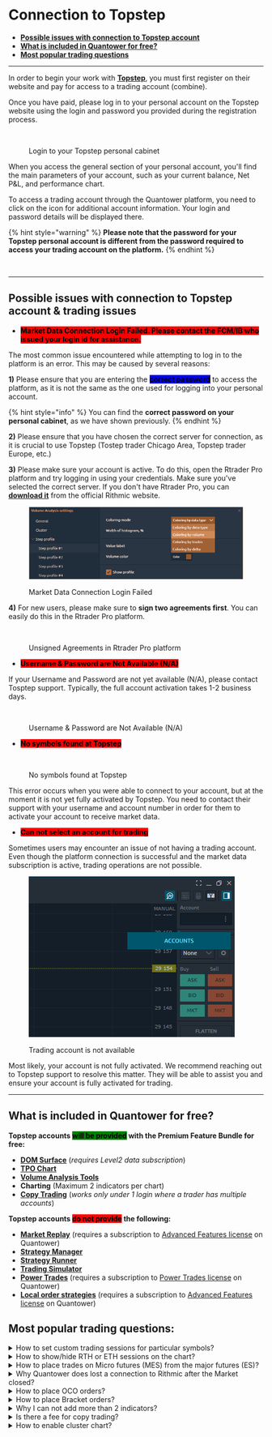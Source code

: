 # Connection to Topstep

* [**Possible issues with connection to Topstep account**](connection-to-topstep.md#possible-issues-with-connection-to-topstep-account-and-trading-issues)
* [**What is included in Quantower for free?**](connection-to-topstep.md#included)
* [**Most popular trading questions**](connection-to-topstep.md#most-popular-trading-questions)

***

In order to begin your work with [**Topstep**](https://www.topstep.com/), you must first register on their website and pay for access to a trading account (combine).

Once you have paid, please log in to your personal account on the Topstep website using the login and password you provided during the registration process.

<figure><img src="../.gitbook/assets/image (366).png" alt=""><figcaption><p>Login to your Topstep personal cabinet</p></figcaption></figure>

When you access the general section of your personal account, you'll find the main parameters of your account, such as your current balance, Net P\&L, and performance chart.

To access a trading account through the Quantower platform, you need to click on the icon for additional account information. Your login and password details will be displayed there.

{% hint style="warning" %}
**Please note that the password for your Topstep personal account is different from the password required to access your trading account on the platform.**
{% endhint %}

<figure><img src="../.gitbook/assets/image (367).png" alt=""><figcaption></figcaption></figure>

***

## Possible issues with connection to Topstep account & trading issues

* <mark style="background-color:red;">**Market Data Connection Login Failed. Please contact the FCM/IB who issued your login id for assistance.**</mark>

The most common issue encountered while attempting to log in to the platform is an error. This may be caused by several reasons:

**1)** Please ensure that you are entering the <mark style="background-color:blue;">**correct password**</mark> to access the platform, as it is not the same as the one used for logging into your personal account.

{% hint style="info" %}
You can find the **correct password on your personal cabinet**, as we have shown previously.
{% endhint %}

**2)** Please ensure that you have chosen the correct server for connection, as it is crucial to use Topstep (Tostep trader Chicago Area, Topstep trader Europe, etc.)

**3)** Please make sure your account is active. To do this, open the Rtrader Pro platform and try logging in using your credentials. Make sure you've selected the correct server. If you don't have Rtrader Pro, you can [**download it**](https://yyy3.rithmic.com/?page\_id=16) from the official Rithmic website.

<figure><img src="../.gitbook/assets/image (3).png" alt=""><figcaption><p>Market Data Connection Login Failed</p></figcaption></figure>

**4)** For new users, please make sure to **sign two agreements first**. You can easily do this in the Rtrader Pro platform.

<figure><img src="../.gitbook/assets/Image 2023-08-03 18.33.50.png" alt=""><figcaption><p>Unsigned Agreements in Rtrader Pro platform</p></figcaption></figure>

* <mark style="background-color:red;">**Username & Password are Not Available (N/A)**</mark>

If your Username and Password are not yet available (N/A), please contact Tosptep support. Typically, the full account activation takes 1-2 business days.

<figure><img src="../.gitbook/assets/image (372).png" alt=""><figcaption><p>Username &#x26; Password are Not Available (N/A)</p></figcaption></figure>

* <mark style="background-color:red;">**No symbols found at Topstep**</mark>

<figure><img src="../.gitbook/assets/image (371).png" alt=""><figcaption><p>No symbols found at Topstep</p></figcaption></figure>

This error occurs when you were able to connect to your account, but at the moment it is not yet fully activated by Topstep. You need to contact their support with your username and account number in order for them to activate your account to receive market data.

* <mark style="background-color:red;">**Can not select an account for trading**</mark>

Sometimes users may encounter an issue of not having a trading account. Even though the platform connection is successful and the market data subscription is active, trading operations are not possible.

<figure><img src="../.gitbook/assets/image (1) (1) (1).png" alt=""><figcaption><p>Trading account is not available</p></figcaption></figure>

Most likely, your account is not fully activated. We recommend reaching out to Topstep support to resolve this matter. They will be able to assist you and ensure your account is fully activated for trading.

***

## **What is included in Quantower for free?** <a href="#included" id="included"></a>

**Topstep accounts **<mark style="background-color:green;">**will be provided**</mark>** with the Premium Feature Bundle for free:**

* [**DOM Surface**](../analytics-panels/dom-surface.md) (_requires Level2 data subscription_)
* [**TPO Chart**](../analytics-panels/tpo-chart.md)
* [**Volume Analysis Tools**](../analytics-panels/chart/volume-analysis-tools/)
* **Charting** (Maximum 2 indicators per chart)
* [**Copy Trading**](../trading-panels/copy-trading.md) (_works only under 1 login where a trader has multiple accounts_)

**Topstep accounts **<mark style="background-color:red;">**do not provide**</mark>** the following:**

* [**Market Replay**](../trading-panels/history-player.md) (requires a subscription to [Advanced Features license](https://www.quantower.com/advancedfeatures) on Quantower)
* [**Strategy Manager**](../quantower-algo/strategies-manager.md)
* [**Strategy Runner**](../quantower-algo/strategy-runner.md)
* [**Trading Simulator**](../trading-panels/trading-simulator.md)
* [**Power Trades**](../analytics-panels/chart/power-trades.md) (requires a subscription to [Power Trades license](https://www.quantower.com/pricing#extensions) on Quantower)
* [**Local order strategies**](https://help.quantower.com/quantower/trading-panels/order-entry/order-placing-strategies/local-sl-tp) (requires a subscription to [Advanced Features license](https://www.quantower.com/advancedfeatures) on Quantower)



## Most popular trading questions:

<details>

<summary>How to set custom trading sessions for particular symbols?</summary>

To create and manage trading sessions, you'll need to use the [**Sessions Manager**](../miscellaneous-panels/sessions-manager.md). By default, the platform comes pre-configured with trading sessions for major instruments (ES, NQ, CL) and is active for CQG and Rithmic connections.

To select a specific session on the chart, go to <mark style="background-color:blue;">**Chart settings -> View -> Sessions template**</mark>. From the dropdown list, choose the session you need.&#x20;

[_**More details you can find in this guide.**_](https://help.quantower.com/quantower/miscellaneous-panels/sessions-manager#how-to-set-custom-trading-sessions-for-futures-on-cqg-rithmic)

<img src="../.gitbook/assets/image (377).png" alt="" data-size="original">\


</details>

<details>

<summary>How to show/hide RTH or ETH sessions on the chart?</summary>

Sometimes, you may want to display data on the chart only for **RTH (Regular Trading Hours)** or **ETH (Extended Trading Hours)** session and hide all data that falls outside the specified session time. To do this, open the chart settings, go to the View section, and **uncheck the "**<mark style="background-color:green;">**Show out of session history**</mark>**"** option. This way, you'll see only the data relevant to the selected session.

<img src="../.gitbook/assets/image (373).png" alt="Uncheck the &#x22;Show out of session history&#x22; option to display RTH or ETH session" data-size="original">

</details>

<details>

<summary>How to place trades on Micro futures (MES) from the major futures (ES)?</summary>

Quantower allows traders to execute trades on micro futures from the chart of the main futures contract. For example, you can analyze the ES chart and place orders directly from it, but these orders will be automatically routed to the micro futures contract MES.

To achieve this, we recommend using the [**Symbol Mapping**](../miscellaneous-panels/symbol-mapping-manager.md#how-to-create-a-mapping-between-two-symbols) panel. Setting up the mapping takes just a few clicks and is thoroughly explained in our documentation.

[**How to create a mapping between Mini and Micro symbols (ES and MES) on the same connection (Rithmic or CQG only)**](../miscellaneous-panels/symbol-mapping-manager.md#how-to-create-a-mapping-between-mini-and-micro-symbols-es-and-mes-on-the-same-connection-rithmic-or)**.**

What's even more exciting is that you can configure mapping not only within one connection (Rithmic or CQG) but also across different connections (like dxFeed + Interactive Brokers).

</details>

<details>

<summary>Why Quantower does lost a connection to Rithmic after the Market closed?</summary>



</details>

<details>

<summary>How to place OCO orders?</summary>

[https://www.youtube.com/watch?v=GrJBUYSxvHE](https://www.youtube.com/watch?v=GrJBUYSxvHE)

</details>

<details>

<summary>How to place Bracket orders?</summary>



</details>

<details>

<summary>Why I can not add more than 2 indicators?</summary>

**Topstep accounts **<mark style="background-color:green;">**will be provided**</mark>** with the Premium Feature Bundle for free:**

* [**DOM Surface**](../analytics-panels/dom-surface.md) (_requires Level2 data subscription_)
* [**TPO Chart**](../analytics-panels/tpo-chart.md)
* [**Volume Analysis Tools**](../analytics-panels/chart/volume-analysis-tools/)
* **Charting** (Maximum 2 indicators per chart)
* [**Copy Trading**](../trading-panels/copy-trading.md) (_works only under 1 login where a trader has multiple accounts_)

</details>

<details>

<summary>Is there a fee for copy trading?</summary>

Topstep traders can enjoy free Copy Trading, which operates under a single login that includes multiple accounts.

</details>

<details>

<summary>How to enable cluster chart?</summary>

Before activating a cluster chart, you need to enable the Volume Analysis Toolbar. To do this, in the upper right corner of the chart panel, click on the "_**Magnifier**_" icon. A toolbar with Volume Analysis tools will appear at the bottom of the chart.\
\
[_**More details you can find in this guide**_](https://help.quantower.com/quantower/analytics-panels/chart/volume-analysis-tools/cluster-chart)

<img src="../.gitbook/assets/image (2).png" alt="" data-size="original">

</details>
